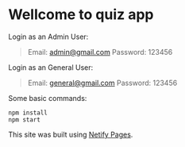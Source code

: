 # Wellcome to quiz app

Login as an Admin User:

> Email: admin@gmail.com
> Password: 123456

Login as an General User:

> Email: general@gmail.com
> Password: 123456

Some basic commands:
```
npm install
npm start
```

This site was built using [Netify Pages](https://rajprogrammerquiz.netlify.app/).